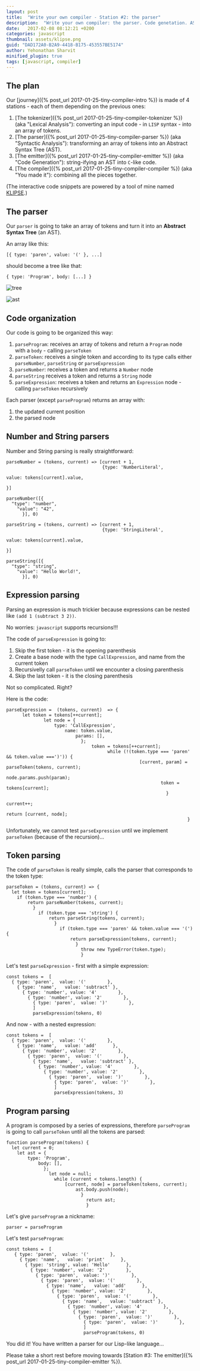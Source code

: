 ```yaml
---
layout: post
title:  "Write your own compiler - Station #2: the parser"
description:  "Write your own compiler: the parser. Code genetation. AST. Abstract syntax tree. lisp. javascript."
date:   2017-02-08 08:12:21 +0200
categories: javascript
thumbnail: assets/klipse.png
guid: "DAD172A0-B2A9-4418-B175-453557BE5174"
author: Yehonathan Sharvit
minified_plugin: true
tags: [javascript, compiler]
---
```


## The plan

Our [journey]({% post_url 2017-01-25-tiny-compiler-intro %}) is made of 4 stations - each of them depending on the previous ones:

1. [The tokenizer]({% post_url 2017-01-25-tiny-compiler-tokenizer %}) (aka "Lexical Analysis"): converting an input code - in `LISP` syntax - into an array of tokens.
2. [The parser]({% post_url 2017-01-25-tiny-compiler-parser %}) (aka "Syntactic Analysis"): transforming an array of tokens into an Abstract Syntax Tree (AST).
3. [The emitter]({% post_url 2017-01-25-tiny-compiler-emitter %}) (aka "Code Generation"): string-ifying an AST into `C`-like code.
4. [The compiler]({% post_url 2017-01-25-tiny-compiler-compiler %}) (aka "You made it"): combining all the pieces together.

(The interactive code snippets are powered by a tool of mine named [KLIPSE](https://github.com/viebel/klipse).)

## The parser


Our `parser` is going to take an array of tokens and turn it into an **Abstract Syntax Tree** (an AST).

An array like this: 

`[{ type: 'paren', value: '(' }, ...]` 

should become a tree like that:

`{ type: 'Program', body: [...] }`


![tree](/assets/tree.jpg)

![ast](/assets/ast.png)

## Code organization

Our code is going to be organized this way:

1. `parseProgram`: receives an array of tokens and return a `Program` node with a `body` - calling `parseToken`
2. `parseToken`: receives a single token and according to its type calls either `parseNumber`, `parseString` or `parseExpression`
3. `parseNumber`: receives a token and returns a `Number` node
4. `parseString` receives a token and returns a `String` node
5. `parseExpression`: receives a token and returns an `Expression` node - calling `parseToken` recursively

Each parser (except `parseProgram`) returns an array with:

1. the updated current position
2. the parsed node

## Number and String parsers

Number and String parsing is really straightforward:

~~~eval-js
parseNumber = (tokens, current) => [current + 1,
                                    {type: 'NumberLiteral',
									                                     value: tokens[current].value,
																		                                     }]
~~~

~~~eval-js
parseNumber([{
  "type": "number",
    "value": "42",
	  }], 0)
~~~

~~~eval-js
parseString = (tokens, current) => [current + 1,
                                    {type: 'StringLiteral',
									                                     value: tokens[current].value,
																		                                     }]
~~~

~~~eval-js
parseString([{
  "type": "string",
    "value": "Hello World!",
	  }], 0)
~~~

## Expression parsing

Parsing an expression is much trickier because expressions can be nested like `(add 1 (subtract 3 2))`.

No worries: `javascript` supports recursions!!!

The code of `parseExpression` is going to:

1. Skip the first token - it is the opening parenthesis
2. Create a base node with the type `CallExpression`, and name from the current token
3. Recursivelly call `parseToken` until we encounter a closing parenthesis
4. Skip the last token - it is the closing parenthesis

Not so complicated. Right?

Here is the code:

~~~eval-js
parseExpression =  (tokens, current)  => {
	  let token = tokens[++current];
			  let node = {
			      type: 'CallExpression',
				      name: token.value,
					      params: [],
						    };							
							    token = tokens[++current];								  
									  while (!(token.type === 'paren' && token.value ===')')) {
											      [current, param] = parseToken(tokens, current);
												      node.params.push(param);
													      token = tokens[current];
														    }									
																  current++;
																    return [current, node];
																	}
~~~


Unfortunately, we cannot test `parseExpression` until we implement `parseToken` (because of the recursion)...

## Token parsing

The code of `parseToken` is really simple, calls the parser that corresponds to the token type:

~~~eval-js
parseToken = (tokens, current) => {
  let token = tokens[current];
    if (token.type === 'number') {
	    return parseNumber(tokens, current);
		  }
		    if (token.type === 'string') {
			    return parseString(tokens, current);
				  }
				    if (token.type === 'paren' && token.value === '(') {
					    return parseExpression(tokens, current);
						  }
						    throw new TypeError(token.type);
							}
~~~

Let's test `parseExpression` - first with a simple expression:

~~~eval-js
const tokens =  [
  { type: 'paren',  value: '('        },
    { type: 'name',   value: 'subtract' },
	  { type: 'number', value: '4'        },
	    { type: 'number', value: '2'        },
		  { type: 'paren',  value: ')'        }, 
		  ]
		  parseExpression(tokens, 0)
~~~

And now - with a nested expression:

~~~eval-js
const tokens =  [
  { type: 'paren',  value: '('        },
    { type: 'name',   value: 'add'      },
	  { type: 'number', value: '2'        },
	    { type: 'paren',  value: '('        },
		  { type: 'name',   value: 'subtract' },
		    { type: 'number', value: '4'        },
			  { type: 'number', value: '2'        },
			    { type: 'paren',  value: ')'        }, 
				  { type: 'paren',  value: ')'        }, 
				  ]
				  parseExpression(tokens, 3)
~~~

## Program parsing

A program is composed by a series of expressions, therefore `parseProgram` is going to call `parseToken` until all the tokens are parsed:

~~~eval-js
function parseProgram(tokens) {
  let current = 0;
    let ast = {
	    type: 'Program',
		    body: [],
			  };
			    let node = null;
				  while (current < tokens.length) {
				      [current, node] = parseToken(tokens, current);
					      ast.body.push(node);
						    }
							  return ast;
							  }
~~~

Let's give `parseProgram` a nickname:

~~~eval-js
parser = parseProgram
~~~

Let's test `parseProgram`:

~~~eval-js
const tokens =  [
   { type: 'paren',  value: '('        },
     { type: 'name',   value: 'print'      },
	   { type: 'string', value: 'Hello'      },
	     { type: 'number', value: '2'        },
		   { type: 'paren',  value: ')'        }, 
		     { type: 'paren',  value: '('        },
			   { type: 'name',   value: 'add'      },
			     { type: 'number', value: '2'        },
				   { type: 'paren',  value: '('        },
				     { type: 'name',   value: 'subtract' },
					   { type: 'number', value: '4'        },
					     { type: 'number', value: '2'        },
						   { type: 'paren',  value: ')'        }, 
						     { type: 'paren',  value: ')'        }, 
							 ]
							 parseProgram(tokens, 0)
~~~

You did it! 
You have written a parser for our Lisp-like language...

Please take a short rest before moving towards [Station #3: The emitter]({% post_url 2017-01-25-tiny-compiler-emitter %}).
